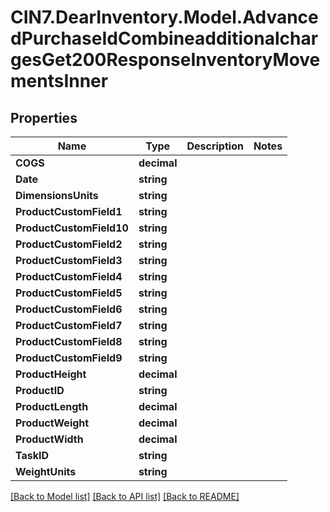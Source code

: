 # CIN7.DearInventory.Model.AdvancedPurchaseIdCombineadditionalchargesGet200ResponseInventoryMovementsInner

## Properties

| Name                     | Type        | Description | Notes |
| ------------------------ | ----------- | ----------- | ----- |
| **COGS**                 | **decimal** |             |
| **Date**                 | **string**  |             |
| **DimensionsUnits**      | **string**  |             |
| **ProductCustomField1**  | **string**  |             |
| **ProductCustomField10** | **string**  |             |
| **ProductCustomField2**  | **string**  |             |
| **ProductCustomField3**  | **string**  |             |
| **ProductCustomField4**  | **string**  |             |
| **ProductCustomField5**  | **string**  |             |
| **ProductCustomField6**  | **string**  |             |
| **ProductCustomField7**  | **string**  |             |
| **ProductCustomField8**  | **string**  |             |
| **ProductCustomField9**  | **string**  |             |
| **ProductHeight**        | **decimal** |             |
| **ProductID**            | **string**  |             |
| **ProductLength**        | **decimal** |             |
| **ProductWeight**        | **decimal** |             |
| **ProductWidth**         | **decimal** |             |
| **TaskID**               | **string**  |             |
| **WeightUnits**          | **string**  |             |

[[Back to Model list]](../README.md#documentation-for-models) [[Back to API list]](../README.md#documentation-for-api-endpoints) [[Back to README]](../README.md)
